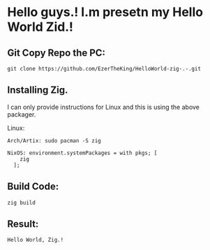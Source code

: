 # Hello guys.! l.m presetn my Hello World Zid.!

## Git Copy Repo the PC:
```
git clone https://github.com/EzerTheKing/HelloWorld-zig-.-.git
```

## Installing Zig.
I can only provide instructions for Linux and this is using the above packager.

Linux:
```
Arch/Artix: sudo pacman -S zig

NixOS: environment.systemPackages = with pkgs; [
    zig
  ];
```

## Build Code:
```
zig build
```
## Result:
```
Hello World, Zig.!
```
